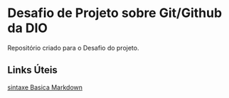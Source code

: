 # Desafio de Projeto sobre Git/Github da DIO
Repositório criado para o Desafio do projeto.

## Links Úteis
[sintaxe Basica Markdown](https://markdown.net.br/sintaxe-basica/)
